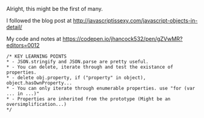 Alright, this might be the first of many. 

I followed the blog post at
http://javascriptissexy.com/javascript-objects-in-detail/

My code and notes at
 https://codepen.io/jhancock532/pen/gZVwMR?editors=0012
 
 ```
 /* KEY LEARNING POINTS
 * - JSON.stringify and JSON.parse are pretty useful.
 * - You can delete, iterate through and test the existance of properties. 
 * - delete obj.property, if ("property" in object), object.hasOwnProperty...
 * - You can only iterate through enumerable properties. use "for (var ... in ...)"
 * - Properties are inherited from the prototype (Might be an oversimplification...)
 */
 ```
